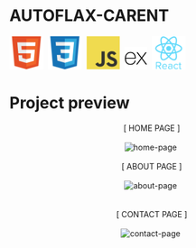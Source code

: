 # AUTOFLAX-CARENT

<div align="left">
	<img src="https://github.com/devicons/devicon/blob/master/icons/html5/html5-original.svg" title="html" alt="html" width="60" height="60"/>&nbsp;
	<img src="https://github.com/devicons/devicon/blob/master/icons/css3/css3-original.svg" title="css" alt="css" width="60" height="60"/>&nbsp;
	<img src="https://github.com/devicons/devicon/blob/master/icons/javascript/javascript-original.svg" title="js" alt="js" width="60" height="60"/>&nbsp;
	<img src="https://github.com/devicons/devicon/blob/master/icons/express/express-original.svg" title="Express" **alt="Express" width="40" height="40"/>&nbsp;
	<img src="https://github.com/devicons/devicon/blob/master/icons/react/react-original-wordmark.svg" title="React" alt="React" width="60" height="60"/>&nbsp;
</div>

# Project preview

<div align="center">[ HOME PAGE ]</div>
<br>
<div align="center">
	<img src="https://github.com/Professor-codes/AUTOFLAX-CARENT/assets/126326997/68ac164a-0a51-449a-9dc8-cc3e69d0c2e1" alt="home-page" />&nbsp;
</div>
<br>
<div align="center">[ ABOUT PAGE ]</div> 
<br>
<div align="center">
	<img src="https://github.com/Professor-codes/AUTOFLAX-CARENT/assets/126326997/e819094b-4562-4ee0-997f-bae2e3496919" alt="about-page" />&nbsp;
</div><br>
<br>
<div align="center">[ CONTACT PAGE ]</div> 
<br>
<div align="center">
	<img src="https://github.com/Professor-codes/AUTOFLAX-CARENT/assets/126326997/c0ca75d5-53c9-409c-902d-c751cd660748" alt="contact-page" />&nbsp;
</div><br>
<br>
